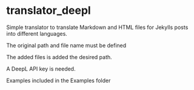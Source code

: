 # translator_deepl

Simple translator to translate Markdown and HTML files for Jekylls posts into different languages.

The original path and file name must be defined

The added files is added the desired path.

A DeepL API key is needed. 

Examples included in the Examples folder
